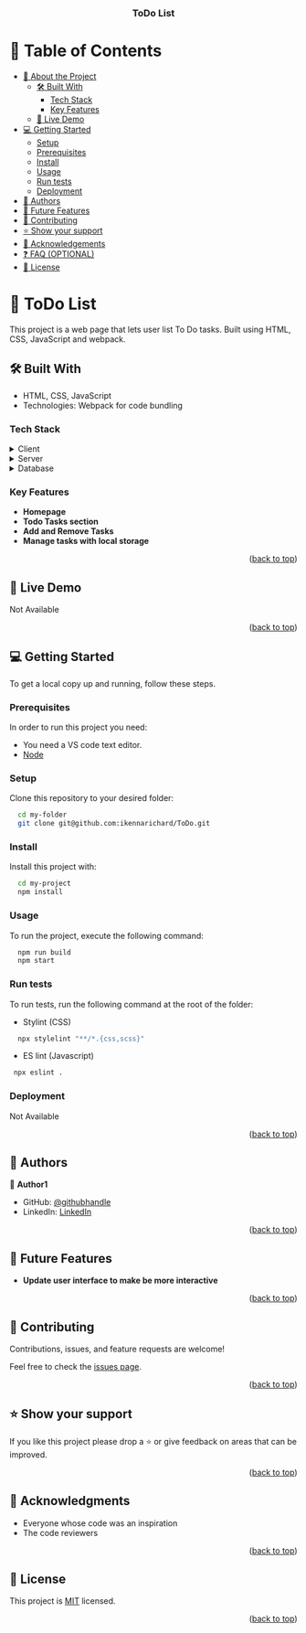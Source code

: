 <a name="readme-top"></a>

<div align="center">
  <br/>

  <h3><b>ToDo List</b></h3>

</div>

<!-- TABLE OF CONTENTS -->

# 📗 Table of Contents

- [📖 About the Project](#about-project)
  - [🛠 Built With](#built-with)
    - [Tech Stack](#tech-stack)
    - [Key Features](#key-features)
  - [🚀 Live Demo](#live-demo)
- [💻 Getting Started](#getting-started)
  - [Setup](#setup)
  - [Prerequisites](#prerequisites)
  - [Install](#install)
  - [Usage](#usage)
  - [Run tests](#run-tests)
  - [Deployment](#triangular_flag_on_post-deployment)
- [👥 Authors](#authors)
- [🔭 Future Features](#future-features)
- [🤝 Contributing](#contributing)
- [⭐️ Show your support](#support)
- [🙏 Acknowledgements](#acknowledgements)
- [❓ FAQ (OPTIONAL)](#faq)
- [📝 License](#license)

<!-- PROJECT DESCRIPTION -->

# 📖 ToDo List <a name="about-project"></a>

This project is a web page that lets user list To Do tasks. Built using HTML, CSS, JavaScript and webpack.

## 🛠 Built With <a name="built-with"></a>
- HTML, CSS, JavaScript
- Technologies: Webpack for code bundling

### Tech Stack <a name="tech-stack"></a>

<details>
  <summary>Client</summary>
  <ul>
    <li><a href="https://www.w3schools.com/html/">HTML</a></li>
    <li><a href="https://www.w3schools.com/css/">CSS</a></li>
    <li><a href="https://www.w3schools.com/js/">JavaScript</a></li>
  </ul>
</details>

<details>
  <summary>Server</summary>
  <ul>
    <li><a href="https://webpack.js.org/guides/development/#using-webpack-dev-server">Webpack dev server</a></li>
  </ul>
</details>

<details>
<summary>Database</summary>
  <ul>
    <li><a href="#/">Not applicable for this project</a></li>
  </ul>
</details>

<!-- Features -->

### Key Features <a name="key-features"></a>

- **Homepage**
- **Todo Tasks section**
- **Add and Remove Tasks**
- **Manage tasks with local storage**

<p align="right">(<a href="#readme-top">back to top</a>)</p>

<!-- LIVE DEMO -->

## 🚀 Live Demo <a name="live-demo"></a>

Not Available

<p align="right">(<a href="#readme-top">back to top</a>)</p>

<!-- GETTING STARTED -->

## 💻 Getting Started <a name="getting-started"></a>

To get a local copy up and running, follow these steps.

### Prerequisites

In order to run this project you need:

- You need a VS code text editor.
- [Node](https://nodejs.org/en/download)

### Setup

Clone this repository to your desired folder:


```sh
  cd my-folder
  git clone git@github.com:ikennarichard/ToDo.git
```

### Install

Install this project with:


```sh
  cd my-project
  npm install
```

### Usage

To run the project, execute the following command:

```sh
  npm run build
  npm start
```

### Run tests

To run tests, run the following command at the root of the folder:

- Stylint (CSS)

```sh
  npx stylelint "**/*.{css,scss}"
```

- ES lint (Javascript)
```sh
 npx eslint .
```

### Deployment

Not Available

<p align="right">(<a href="#readme-top">back to top</a>)</p>

<!-- AUTHORS -->

## 👥 Authors <a name="authors"></a>

👤 **Author1**

- GitHub: [@githubhandle](https://github.com/ikennarichard)
- LinkedIn: [LinkedIn](https://linkedin.com/in/ikenna-oguejiofor-38076a237)


<p align="right">(<a href="#readme-top">back to top</a>)</p>

<!-- FUTURE FEATURES -->

## 🔭 Future Features <a name="future-features"></a>

- **Update user interface to make be more interactive**

<p align="right">(<a href="#readme-top">back to top</a>)</p>

<!-- CONTRIBUTING -->

## 🤝 Contributing <a name="contributing"></a>

Contributions, issues, and feature requests are welcome!

Feel free to check the [issues page](https://github.com/ikennarichard/ToDo/issues).

<p align="right">(<a href="#readme-top">back to top</a>)</p>

<!-- SUPPORT -->

## ⭐️ Show your support <a name="support"></a>

If you like this project please drop a ⭐️ or give feedback on areas that can be improved. 

<p align="right">(<a href="#readme-top">back to top</a>)</p>

<!-- ACKNOWLEDGEMENTS -->

## 🙏 Acknowledgments <a name="acknowledgements"></a>
- Everyone whose code was an inspiration
- The code reviewers

<p align="right">(<a href="#readme-top">back to top</a>)</p>

<!-- LICENSE -->

## 📝 License <a name="license"></a>

This project is [MIT](https://github.com/ikennarichard/ToDo/blob/main/LICENSE) licensed.

<p align="right">(<a href="#readme-top">back to top</a>)</p>

